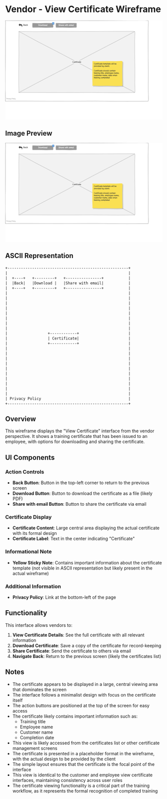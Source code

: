 # Vendor - View Certificate Wireframe

![Vendor - View Certificate](./v-view-certificate.png)

## Image Preview

![Vendor - View Certificate](./v-view-certificate.png)

## ASCII Representation

```plaintext
+------------------------------------------------------+
|                                                      |
|  +----+   +---------+   +----------------+           |
|  |Back|   |Download |   |Share with email|           |
|  +----+   +---------+   +----------------+           |
|                                                      |
|                                                      |
|                                                      |
|                                                      |
|                                                      |
|                                                      |
|                                                      |
|                                                      |
|                  +------------+                      |
|                  | Certificate|                      |
|                  +------------+                      |
|                                                      |
|                                                      |
|                                                      |
|                                                      |
|                                                      |
|                                                      |
|                                                      |
|                                                      |
|                                                      |
|                                                      |
| Privacy Policy                                       |
+------------------------------------------------------+
```

## Overview

This wireframe displays the "View Certificate" interface from the vendor perspective. It shows a training certificate that has been issued to an employee, with options for downloading and sharing the certificate.

## UI Components

### Action Controls

- **Back Button**: Button in the top-left corner to return to the previous screen
- **Download Button**: Button to download the certificate as a file (likely PDF)
- **Share with email Button**: Button to share the certificate via email

### Certificate Display

- **Certificate Content**: Large central area displaying the actual certificate with its formal design
- **Certificate Label**: Text in the center indicating "Certificate"

### Informational Note

- **Yellow Sticky Note**: Contains important information about the certificate template (not visible in ASCII representation but likely present in the actual wireframe)

### Additional Information

- **Privacy Policy**: Link at the bottom-left of the page

## Functionality

This interface allows vendors to:

1. **View Certificate Details**: See the full certificate with all relevant information
2. **Download Certificate**: Save a copy of the certificate for record-keeping
3. **Share Certificate**: Send the certificate to others via email
4. **Navigate Back**: Return to the previous screen (likely the certificates list)

## Notes

- The certificate appears to be displayed in a large, central viewing area that dominates the screen
- The interface follows a minimalist design with focus on the certificate itself
- The action buttons are positioned at the top of the screen for easy access
- The certificate likely contains important information such as:
  - Training title
  - Employee name
  - Customer name
  - Completion date
- This view is likely accessed from the certificates list or other certificate management screens
- The certificate is presented in a placeholder format in the wireframe, with the actual design to be provided by the client
- The simple layout ensures that the certificate is the focal point of the interface
- This view is identical to the customer and employee view certificate interfaces, maintaining consistency across user roles
- The certificate viewing functionality is a critical part of the training workflow, as it represents the formal recognition of completed training
